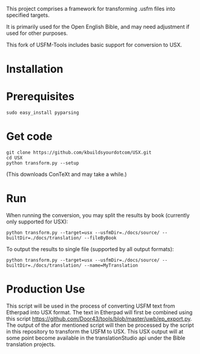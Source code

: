 This project comprises a framework for transforming .usfm files into specified targets.

It is primarily used for the Open English Bible, and may need adjustment if used for other purposes.

This fork of USFM-Tools includes basic support for conversion to USX.

# Installation

# Prerequisites

    sudo easy_install pyparsing

# Get code

    git clone https://github.com/kbuildsyourdotcom/USX.git
    cd USX
    python transform.py --setup
 
(This downloads ConTeXt and may take a while.)
 
# Run

When running the conversion, you may split the results by book (currently only supported for USX):

    python transform.py --target=usx --usfmDir=./docs/source/ --builtDir=./docs/translation/ --fileByBook

To output the results to single file (supported by all output formats):

    python transform.py --target=usx --usfmDir=./docs/source/ --builtDir=./docs/translation/ --name=MyTranslation

# Production Use

This script will be used in the process of converting USFM text from Etherpad into USX format. The text in Etherpad will first be combined using this script https://github.com/Door43/tools/blob/master/uwb/ep_export.py. The output of the afor mentioned script will then be processed by the script in this repository to transform the USFM to USX. This USX output will at some point become available in the translationStudio api under the Bible translation projects.
